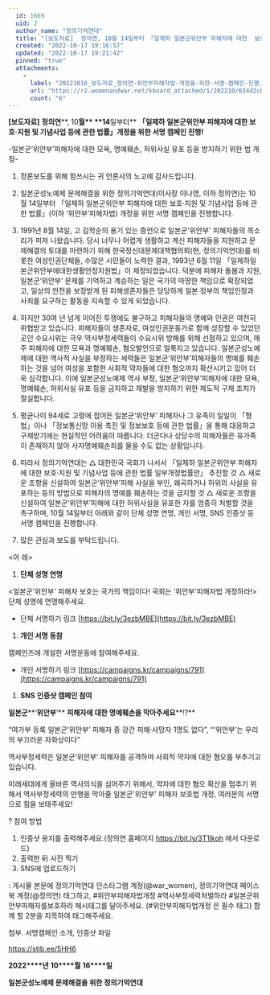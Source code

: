 ```yaml
---
  id: 1669
  uid: 2
  author_name: "정의기억연대"
  title: "[보도자료]  정의연, 10월 14일부터 「일제하 일본군위안부 피해자에 대한  보호·지원 및 기념사업 등에 관한 법률」개정을 위한 서명 캠페인 진행!"
  created: "2022-10-17 19:16:57"
  updated: "2022-10-17 19:21:42"
  pinned: "true"
  attachments: 
    - 
      label: "20221016_보도자료_정의연-위안부피해자법-개정을-위한-서명-캠페인-진행.hwp"
      url: "https://r2.womenandwar.net/kboard_attached/1/202210/634d2c8abf44a3126492.hwp"
      count: "6"
---
```

**\[****보도자료****\]** **정의연****, 10****월** **14****일부터** **「****일제하 일본군위안부 피해자에 대한 보호****·****지원 및 기념사업 등에 관한 법률****」****개정을 위한 서명 캠페인 진행****!**

-일본군‘위안부’피해자에 대한 모욕, 명예훼손, 허위사실 유포 등을 방지하기 위한 법 개정-

1.  정론보도를 위해 힘쓰시는 귀 언론사의 노고에 감사드립니다.

1.  일본군성노예제 문제해결을 위한 정의기억연대(이사장 이나영, 이하 정의연)는 10월 14일부터 「일제하 일본군위안부 피해자에 대한 보호·지원 및 기념사업 등에 관한 법률」(이하 ‘위안부’피해자법) 개정을 위한 서명 캠페인을 진행합니다.

1.  1991년 8월 14일, 고 김학순의 용기 있는 증언으로 일본군'위안부' 피해자들의 목소리가 퍼져 나왔습니다. 당시 너무나 어렵게 생활하고 계신 피해자들을 지원하고 문제해결의 토대를 마련하기 위해 한국정신대문제대책협의회(현, 정의기억연대)를 비롯한 여성인권단체들, 수많은 시민들이 노력한 결과, 1993년 6월 11일 「일제하일본군위안부에대한생활안정지원법」이 제정되었습니다. 덕분에 피해자 돌봄과 지원, 일본군‘위안부’ 문제를 기억하고 계승하는 일은 국가의 마땅한 책임으로 확장되었고, 일상의 안전을 보장받게 된 피해생존자들은 당당하게 일본 정부의 책임인정과 사죄를 요구하는 활동을 지속할 수 있게 되었습니다.

1.  하지만 30여 년 넘게 이어진 투쟁에도 불구하고 피해자들의 명예와 인권은 여전히 위협받고 있습니다. 피해자들이 생존자로, 여성인권운동가로 함께 성장할 수 있었던 곳인 수요시위는 극우 역사부정세력들이 수요시위 방해를 위해 선점하고 있으며, 매주 피해자에 대한 모욕과 명예훼손, 혐오발언으로 얼룩지고 있습니다. 일본군성노예제에 대한 역사적 사실을 부정하는 세력들은 일본군‘위안부’피해자들의 명예를 훼손하는 것을 넘어 여성을 포함한 사회적 약자들에 대한 혐오까지 확산시키고 있어 더욱 심각합니다. 이에 일본군성노예제 역사 부정, 일본군‘위안부’피해자에 대한 모욕, 명예훼손, 허위사실 유포 등을 금지하고 재발을 방지하기 위한 제도적 구제 조치가 절실합니다.

1.  평균나이 94세로 고령에 접어든 일본군‘위안부’ 피해자나 그 유족이 일일이 「형법」이나 「정보통신망 이용 촉진 및 정보보호 등에 관한 법률」을 통해 대응하고 구제받기에는 현실적인 어려움이 따릅니다. 더군다나 상당수의 피해자들은 유가족이 존재하지 않아 사자명예훼손죄를 물을 수도 없는 상황입니다.

1.  따라서 정의기억연대는 △ 대한민국 국회가 나서서 「일제하 일본군위안부 피해자에 대한 보호·지원 및 기념사업 등에 관한 법률 일부개정법률안」 추진할 것 △ 새로운 조항을 신설하여 일본군‘위안부’피해 사실을 부인, 왜곡하거나 허위의 사실을 유포하는 등의 방법으로 피해자의 명예를 훼손하는 것을 금지할 것 △ 새로운 조항을 신설하여 일본군‘위안부’피해에 대한 허위사실을 유포한 자를 엄중히 처벌할 것을 촉구하며, 10월 14일부터 아래와 같이 단체 성명 연명, 개인 서명, SNS 인증샷 등 서명 캠페인을 진행합니다.

1.  많은 관심과 보도를 부탁드립니다.

<아 래>

1.  **단체 성명 연명**

<일본군'위안부' 피해자 보호는 국가의 책임이다! 국회는 ‘위안부’피해자법 개정하라!> 단체 성명에 연명해주세요.

- 단체 서명하기 링크 [https://bit.ly/3ezbMBE](https://bit.ly/3ezbMBE)

1.  **개인 서명 동참**

캠페인즈에 개설한 서명운동에 참여해주세요.

- 개인 서명하기 링크 [https://campaigns.kr/campaigns/791](https://campaigns.kr/campaigns/791)

1.  **SNS** **인증샷 캠페인 참여**

**일본군****‘****위안부****’** **피해자에 대한 명예훼손을 막아주세요****!?** 

“여가부 등록 일본군‘위안부’ 피해자 중 강간 피해·사망자 1명도 없다”, “‘위안부’는 우리의 부끄러운 자화상이다”

역사부정세력은 일본군‘위안부’ 피해자를 공격하며 사회적 약자에 대한 혐오를 부추기고 있습니다.

미래세대에게 올바른 역사의식을 심어주기 위해서, 약자에 대한 혐오 확산을 멈추기 위해서 역사부정세력의 만행을 막아줄 일본군'위안부' 피해자 보호법 개정, 여러분의 서명으로 힘을 보태주세요!

? 참여 방법

1.  인증샷 용지를 출력해주세요.(정의연 홈페이지 https://bit.ly/3T1lkoh 에서 다운로드)
2.  출력한 뒤 사진 찍기
3.  SNS에 업로드하기

: 게시물 본문에 정의기억연대 인스타그램 계정(@war_women), 정의기억연대 페이스북 계정(@정의연) 태그하고, #위안부피해자법개정 #역사부정세력처벌하라 #일본군위안부피해자를보호하라 해시태그를 달아주세요. (#위안부피해자법개정 은 필수 태그) 함께 할 2분을 지목하여 태그해주세요.

첨부. 서명캠페인 소개, 인증샷 파일

https://stib.ee/5HH6

**2022****년** **10****월** **16****일** 

**일본군성노예제 문제해결을 위한 정의기억연대**